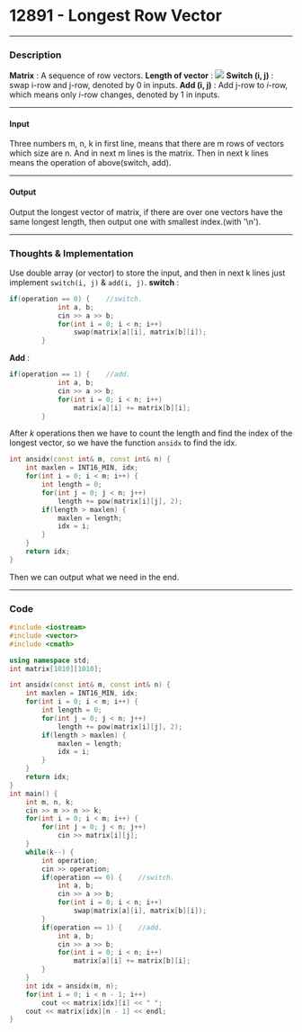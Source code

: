 # 12891 - Longest Row Vector

---


### Description
**Matrix** : A sequence of row vectors.
**Length of vector** : <img src="https://render.githubusercontent.com/render/math?math=|v|=\sqrt\sumv_i^2"> 
**Switch (i, j)** : swap i-row and j-row, denoted by 0 in inputs.
**Add (i, j)** : Add j-row to $i$-row, which means only $i$-row changes, denoted by 1 in inputs.

----

#### Input

Three numbers m, n, k in first line, means that there are m rows of vectors which size are n.
And in next m lines  is the matrix.
Then in next k lines means the operation of above(switch, add).

----

#### Output

Output the longest vector of matrix, if there are over one vectors have the same longest length, then output one with smallest index.(with '\n').

----

### Thoughts & Implementation

Use double array (or vector) to store the input, and then in next k lines just implement `switch(i, j)` & `add(i, j)`.
**switch** :
```c++
if(operation == 0) {    //switch.
            int a, b;
            cin >> a >> b;
            for(int i = 0; i < n; i++) 
                swap(matrix[a][i], matrix[b][i]);
        }
```
**Add** :
```c++
if(operation == 1) {    //add.
            int a, b;
            cin >> a >> b;
            for(int i = 0; i < n; i++) 
                matrix[a][i] += matrix[b][i];
        }
```
After $k$ operations then we have to count the length and find the index of the longest vector, so we have the function `ansidx` to find the idx.
```c++
int ansidx(const int& m, const int& n) {
    int maxlen = INT16_MIN, idx;
    for(int i = 0; i < m; i++) {
        int length = 0;
        for(int j = 0; j < n; j++)
            length += pow(matrix[i][j], 2);
        if(length > maxlen) {
            maxlen = length;
            idx = i;
        }
    }
    return idx;
}
```
Then we can output what we need in the end.

---

### Code
```c++
#include <iostream>
#include <vector>
#include <cmath>

using namespace std;
int matrix[1010][1010];

int ansidx(const int& m, const int& n) {
    int maxlen = INT16_MIN, idx;
    for(int i = 0; i < m; i++) {
        int length = 0;
        for(int j = 0; j < n; j++)
            length += pow(matrix[i][j], 2);
        if(length > maxlen) {
            maxlen = length;
            idx = i;
        }
    }
    return idx;
}
int main() {
    int m, n, k;
    cin >> m >> n >> k;
    for(int i = 0; i < m; i++) {
        for(int j = 0; j < n; j++) 
            cin >> matrix[i][j];
    }
    while(k--) {
        int operation;
        cin >> operation;
        if(operation == 0) {    //switch.
            int a, b;
            cin >> a >> b;
            for(int i = 0; i < n; i++) 
                swap(matrix[a][i], matrix[b][i]);
        }
        if(operation == 1) {    //add.
            int a, b;
            cin >> a >> b;
            for(int i = 0; i < n; i++) 
                matrix[a][i] += matrix[b][i];
        }
    }
    int idx = ansidx(m, n);
    for(int i = 0; i < n - 1; i++) 
        cout << matrix[idx][i] << " ";
    cout << matrix[idx][n - 1] << endl;
}
```
